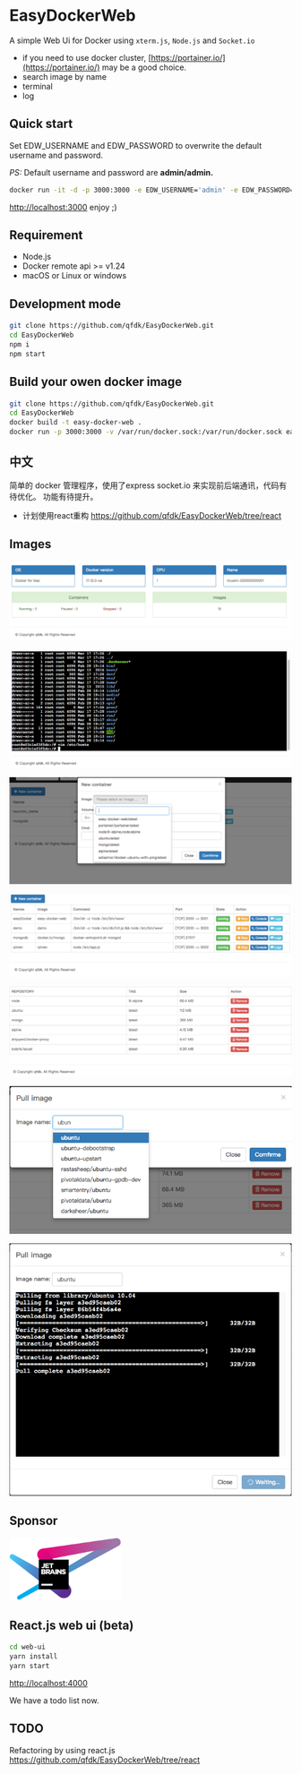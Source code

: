# EasyDockerWeb

A simple Web Ui for Docker using `xterm.js`, `Node.js` and `Socket.io`

- if you need to use docker cluster, [https://portainer.io/](https://portainer.io/) may be a good choice.
- search image by name
- terminal
- log

## Quick start

Set EDW_USERNAME and EDW_PASSWORD to overwrite the default username and password.

*PS:* Default username and password are **admin/admin.**

```bash
docker run -it -d -p 3000:3000 -e EDW_USERNAME='admin' -e EDW_PASSWORD='admin' -v /var/run/docker.sock:/var/run/docker.sock qfdk/easydockerweb
```

[http://localhost:3000](http://localhost:3000) enjoy ;)

## Requirement

- Node.js
- Docker remote api >= v1.24
- macOS or Linux or windows

## Development mode

```bash
git clone https://github.com/qfdk/EasyDockerWeb.git
cd EasyDockerWeb
npm i 
npm start
```

## Build your owen docker image

```bash
git clone https://github.com/qfdk/EasyDockerWeb.git
cd EasyDockerWeb
docker build -t easy-docker-web .
docker run -p 3000:3000 -v /var/run/docker.sock:/var/run/docker.sock easy-docker-web
```

## 中文

简单的 docker 管理程序，使用了express socket.io 来实现前后端通讯，代码有待优化。
功能有待提升。

- 计划使用react重构 https://github.com/qfdk/EasyDockerWeb/tree/react

## Images

![overview](./images/overview.png)

![terminal](./images/terminal.png)

![newContainer](./images/newContainer.png)

![containers](./images/containers.png)

![images](./images/images.png)

![pull](./images/pull.png)

![pull2](./images/pull2.png)

## Sponsor
<a href="https://www.jetbrains.com"><img src=".github/jetbrains-variant-4.svg" alt="JetBrains" width="200"/></a>

## React.js web ui (beta)

```bash
cd web-ui
yarn install
yarn start
```
[http://localhost:4000](http://localhost:4000)

We have a todo list now.

## TODO
Refactoring by using react.js https://github.com/qfdk/EasyDockerWeb/tree/react
